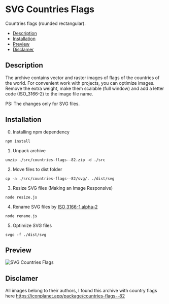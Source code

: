 # SVG Countries Flags
Countries flags (rounded rectangular).

  - [Description](#description)
  - [Installation](#installation)
  - [Preview](#preview)
  - [Disclamer](#disclamer)

## Description
The archive contains vector and raster images of flags of the countries of the world.
For convenient work with projects, you can optimize images. Remove the extra weight, make them scalable (full window) and add a letter code (ISO_3166-2) to the image file name.

PS: The changes only for SVG files.


## Installation

0. Installing npm dependency

```
npm install
```

1. Unpack archive

```
unzip ./src/countries-flags--82.zip -d ./src
```

2. Move files to dist folder

```
cp -a ./src/countries-flags--82/svg/. ./dist/svg
```

3. Resize SVG files (Making an Image Responsive)

```
node resize.js
```

4. Rename SVG files by [ISO 3166-1 alpha-2](https://en.wikipedia.org/wiki/ISO_3166-2)

```
node rename.js
```

5. Optimize SVG files

```
svgo -f ./dist/svg
```

## Preview

![SVG Countries Flags](https://github.com/dejurin/svg-countries-flags/blob/f893a4eec14ca1b5380e4e375f77f8b5702c4dfb/flags.png "SVG Countries Flags")


## Disclamer

All images belong to their authors, I found this archive with country flags here https://iconplanet.app/package/countries-flags--82
